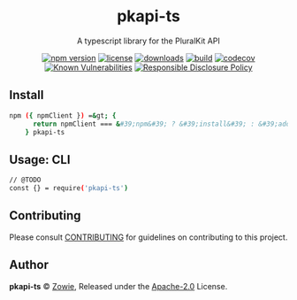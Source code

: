 <!-- markdownlint-disable -->

<p align="center"><h1 align="center">
  pkapi-ts
</h1>

<p align="center">
  A typescript library for the PluralKit API
</p>

<p align="center">
  <a href="https://www.npmjs.org/package/pkapi-ts"><img src="https://badgen.net/npm/v/pkapi-ts" alt="npm version"/></a>
  <a href="https://www.npmjs.org/package/pkapi-ts"><img src="https://badgen.net/npm/license/pkapi-ts" alt="license"/></a>
  <a href="https://www.npmjs.org/package/pkapi-ts"><img src="https://badgen.net/npm/dt/pkapi-ts" alt="downloads"/></a>
  <a href="https://github.com/z0w13/pkapi-ts/actions?workflow=CI"><img src="https://github.com/z0w13/pkapi-ts/workflows/CI/badge.svg" alt="build"/></a>
  <a href="https://codecov.io/gh/z0w13/pkapi-ts"><img src="https://badgen.net/codecov/c/github/z0w13/pkapi-ts" alt="codecov"/></a>
  <a href="https://snyk.io/test/github/z0w13/pkapi-ts"><img src="https://snyk.io/test/github/z0w13/pkapi-ts/badge.svg" alt="Known Vulnerabilities"/></a>
  <a href="./SECURITY.md"><img src="https://img.shields.io/badge/Security-Responsible%20Disclosure-yellow.svg" alt="Responsible Disclosure Policy" /></a>
</p>

## Install

```bash
npm ({ npmClient }) =&gt; {
      return npmClient === &#39;npm&#39; ? &#39;install&#39; : &#39;add&#39;
    } pkapi-ts
```
## Usage: CLI

```bash
// @TODO
const {} = require('pkapi-ts')
```

## Contributing

Please consult [CONTRIBUTING](./.github/CONTRIBUTING.md) for guidelines on contributing to this project.

## Author

**pkapi-ts** © [Zowie](https://github.com/z0w13), Released under the [Apache-2.0](./LICENSE) License.
